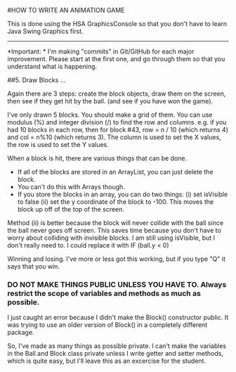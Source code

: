 #HOW TO WRITE AN ANIMATION GAME

This is done using the HSA GraphicsConsole so that you don't have to learn Java Swing Graphics first.

----

*Important: *
I'm making "commits" in Git/GitHub for each major improvement. 
Please start at the first one, and go through them so that you understand what is happening.

##5. Draw Blocks ...

Again there are 3 steps: create the block objects, draw them on the screen, then see if they get hit by the ball. (and see if you have won the game).

I've only drawn 5 blocks. You should make a grid of them. You can use modulus (%) and integer division (/) to find the row and columns. e.g. if you had 10 blocks in each row, then for block #43, row = n / 10 (which returns 4) and col = n%10 (which returns 3). The column is used to set the X values, the row is used to set the Y values. 

When a block is hit, there are various things that can be done.
- If all of the blocks are stored in an ArrayList, you can just delete the block.
- You can't do this with Arrays though.
- If you store the blocks in an array, you can do two things: (i) set isVisible to false
(ii) set the y coordinate of the block to -100. This moves the block up off of the top of the screen. 

Method (ii) is better because the block will never collide with the ball since the ball never goes off screen. 
This saves time because you don't have to worry about colliding with invisible blocks.
I am still using isVisible, but I don't really need to. I could replace it with IF (ball.y < 0)

Winning and losing. I've more or less got this working, but if you type "Q" it says that you win.

### DO NOT MAKE THINGS PUBLIC UNLESS YOU HAVE TO. Always restrict the scope of variables and methods as much as possible.

I just caught an error because I didn't make the Block() constructor public. 
It was trying to use an older version of Block() in a completely different package.

So, I've made as many things as possible private. I can't make the variables in the Ball and Block class private unless I write getter and setter methods, which is quite easy, but I'll leave this as an excercise for the student.